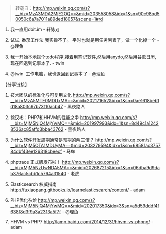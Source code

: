 > 转载自：<http://mp.weixin.qq.com/s?__biz=MzA3MDA2MjE2OQ==&mid=203558058&idx=1&sn=90c98bd50050c6a7a7011a89ded18057&scene=1#rd>

1. 我一直用doit.im - 轩脉刃

2. 试试. 番茄工作法 我实操不了。 平时也就是用任务列表了，做一个化掉一个 - @理鱼

3. 我一开始本地搭个todo程序,接着用笔记软件,然后用anydo,然后用谷歌日历, 现在回退到记事本了. - twin

4. @twin   工作电脑，我也退回到记事本了 - @理鱼

【分享链接】

1. 技术团队的标准化与可复用文化 http://mp.weixin.qq.com/s?__biz=MzA5MTE0MDUxMA==&mid=202171652&idx=1&sn=0ae1618beb1d18a803c97b73110acb47 - 黑夜路人

2. 徐汉彬：PHP7和HHVM的性能之争 http://mp.weixin.qq.com/s?__biz=MjM5NjQ4MjYwMQ==&mid=201997993&idx=1&sn=8d49c1a12428536ac85affd3bba43762 - 黑夜路人

3. 为什么软件开发周期通常是预期的两三倍？ http://mp.weixin.qq.com/s?__biz=MjM5OTA1MDUyMA==&mid=203279594&idx=1&sn=68581ac375784dbf43ee126318cbeecf - 马犇

4. phptrace 正式版发布啦！ http://mp.weixin.qq.com/s?__biz=MjM5NzUwNDA5MA==&mid=202687215&idx=1&sn=06dba9d9dab376ac5cbb1c5764a31540 - 老虎

5. Elasticsearch 权威指南 http://fuxiaopang.gitbooks.io/learnelasticsearch/content/ - adam

6. PHP优化杂烩 http://mp.weixin.qq.com/s?__biz=MjM5NjQ4MjYwMQ==&mid=202017350&idx=3&sn=a5d59dddf4f638f8d3f9a3a2313a5f7f - @理鱼 

7. HHVM vs PHP7 http://lamp.baidu.com/2014/12/31/hhvm-vs-phpng/ - adam